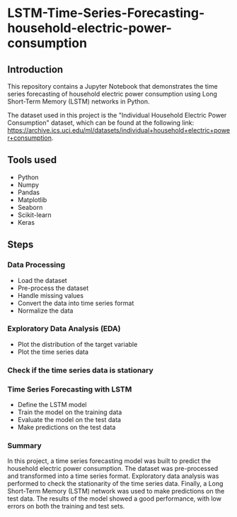# LSTM-Time-Series-Forecasting-household-electric-power-consumption


## Introduction
This repository contains a Jupyter Notebook that demonstrates the time series forecasting of household electric power consumption using Long Short-Term Memory (LSTM) networks in Python.

The dataset used in this project is the "Individual Household Electric Power Consumption" dataset, which can be found at the following link: https://archive.ics.uci.edu/ml/datasets/individual+household+electric+power+consumption.

## Tools used
 * Python
* Numpy
* Pandas
* Matplotlib
* Seaborn
* Scikit-learn
* Keras

## Steps
### Data Processing
* Load the dataset
* Pre-process the dataset
* Handle missing values
* Convert the data into time series format
* Normalize the data
### Exploratory Data Analysis (EDA)
* Plot the distribution of the target variable
* Plot the time series data
### Check if the time series data is stationary
### Time Series Forecasting with LSTM
* Define the LSTM model
* Train the model on the training data
* Evaluate the model on the test data
* Make predictions on the test data
### Summary
In this project, a time series forecasting model was built to predict the household electric power consumption. The dataset was pre-processed and transformed into a time series format. Exploratory data analysis was performed to check the stationarity of the time series data. Finally, a Long Short-Term Memory (LSTM) network was used to make predictions on the test data. The results of the model showed a good performance, with low errors on both the training and test sets.
